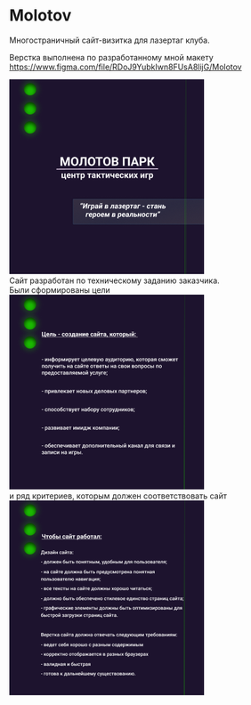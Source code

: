 # Molotov  

Многостраничный сайт-визитка для лазертаг клуба.  
  
Верстка выполнена по разработанному мной макету https://www.figma.com/file/RDoJ9YubkIwn8FUsA8lijG/Molotov

![Image alt](https://github.com/Scanavik/Molotov/raw/main/img/pres1.png)  
Сайт разработан по техническому заданию заказчика.  
Были сформированы цели  
![Image alt](https://github.com/Scanavik/Molotov/raw/main/img/pres2.png)  
и ряд критериев, которым должен соответствовать сайт  
![Image alt](https://github.com/Scanavik/Molotov/raw/main/img/pres3.png)  

